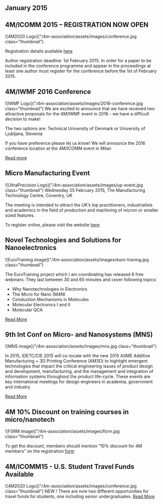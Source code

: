 ## January 2015

## 4M/ICOMM 2015 – REGISTRATION NOW OPEN

![4M2020 Logo]("/4m-association/assets/images/conference.jpg class="thumbnail")

Registration details available [here](/4m-association/content/Conference-Registration.md)

Author registration deadline: 1st February 2015. In order for a paper to be included in the conference programme and appear in the proceedings at least one author must register for the conference before the 1st of February 2015.


## 4M/IWMF 2016 Conference

![IWMF Logo]("/4m-association/assets/images/2016-conference.jpg class="thumbnail")
We are excited to announce that we have received two attractive proposals for the 4M/IWMF event in 2016 - we have a difficult decision to make!

The two options are:
Technical University of Denmark or University of Ljubljana, Slovenia

If you have preference please let us know! We will announce the 2016 conference location at the 4M/ICOMM event in Milan

[Read more](/4m-association/content/4MIWMF-2016-Proposals.md)

## Micro Manufacturing Event

![UltraPrecision Logo]("/4m-association/assets/images/up-event.jpg class="thumbnail")
Wednesday 25 February 2015, The Manufacturing Technology Centre, Coventry, UK

The meeting is intended to attract the UK’s top practitioners, industrialists and academics in the field of production and machining of micron or smaller sized features. 


To register online, please visit the website [here](http://www.ultraprecision.org/news/events/micro-manufacturing-2/)


## Novel Technologies and Solutions for Nanoelectronics

![EuroTraining image]("/4m-association/assets/images/euro-traning.jpg class="thumbnail")

The EuroTraining project which I am coordinating has released 6 free webinars:
They last between 30 and 60 minutes and cover following topics:
- Why Nanotechnologies in Electronics
- The Micro for Nano (M4N)
- Conduction Mechanisms in Molecules
- Molecular Electronics I and II
- Molecular QCA

[Read More](http://www.eurotraining.net/webinars.php)


## 9th Int Conf on Micro- and Nanosystems (MNS)

![MNS image]("/4m-association/assets/images/mns.jpg class="thumbnail")

In 2015, IDETC/CIE 2015 will co-locate with the new 2015 ASME Additive Manufacturing + 3D Printing Conference (AM3D) to highlight emergent technologies that impact the critical engineering issues of product design and development, manufacturing, and the management and integration of information systems throughout the product life-cycle. These events are key international meetings for design engineers in academia, government and industry

[Read More](http://www.asmeconferences.org/IDETC2015/index.cfm)


## 4M 10% Discount on training courses in micro/nanotech

![FSRM image]("/4m-association/assets/images/fsrm.jpg class="thumbnail")

To get the discount, members should mention “10% discount for 4M members” on the registration [form](http://www.fsrm.ch/agendas/Micro-et-Nano-Technologies/)



## 4M/ICOMM15 - U.S. Student Travel Funds Available

![4M2020 Logo]("/4m-association/assets/images/conference.jpg class="thumbnail")
NEW ! There are now two different opportunities for travel funds for students, one including senior undergraduates.
[Read More](http://www.4m-icomm-2015.polimi.it/travel_fund.php)
